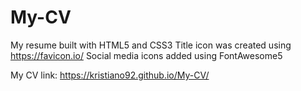 # My-CV
My resume built with HTML5 and CSS3
Title icon was created using https://favicon.io/
Social media icons added using FontAwesome5

My CV link: https://kristiano92.github.io/My-CV/
